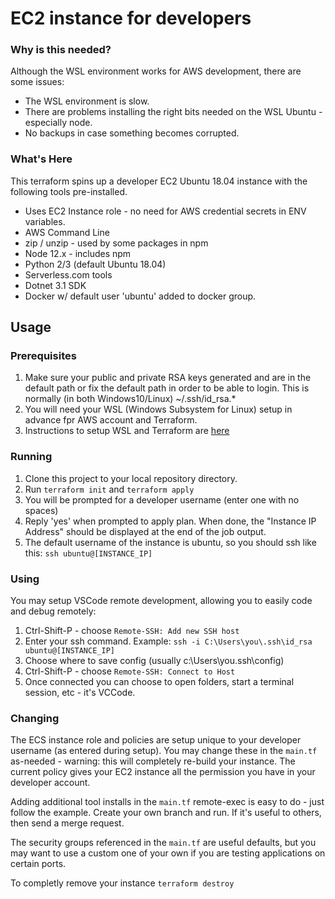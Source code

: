 # EC2 instance for developers

### Why is this needed?
Although the WSL environment works for AWS development, there are some issues:
* The WSL environment is slow.
* There are problems installing the right bits needed on the WSL Ubuntu - especially node.
* No backups in case something becomes corrupted.

### What's Here
This terraform spins up a developer EC2 Ubuntu 18.04 instance with the following tools pre-installed.
* Uses EC2 Instance role - no need for AWS credential secrets in ENV variables.
* AWS Command Line
* zip / unzip - used by some packages in npm
* Node 12.x - includes npm
* Python 2/3 (default Ubuntu 18.04)
* Serverless.com tools
* Dotnet 3.1 SDK
* Docker w/ default user 'ubuntu' added to docker group.

## Usage

### Prerequisites
1. Make sure your public and private RSA keys generated and are in the default path or fix the default path in order to be able to login. This is normally (in both Windows10/Linux) ~/.ssh/id_rsa.*
2. You will need your WSL (Windows Subsystem for Linux) setup in advance fpr AWS account and Terraform.
3. Instructions to setup WSL and Terraform are [here](https://parametric.atlassian.net/wiki/spaces/CN/pages/882507986/Using+Terraform)

### Running
1. Clone this project to your local repository directory.
2. Run `terraform init` and `terraform apply`
3. You will be prompted for a developer username (enter one with no spaces)
4. Reply 'yes' when prompted to apply plan. When done, the "Instance IP Address" should be displayed at the end of the job output.
5. The default username of the instance is ubuntu, so you should ssh like this:
```ssh ubuntu@[INSTANCE_IP] ```

### Using
You may setup VSCode remote development, allowing you to easily code and debug remotely:
1. Ctrl-Shift-P - choose `Remote-SSH: Add new SSH host`
2. Enter your ssh command. Example: `ssh -i C:\Users\you\.ssh\id_rsa ubuntu@[INSTANCE_IP]`
3. Choose where to save config (usually c:\Users\you\.ssh\config)
4. Ctrl-Shift-P - choose `Remote-SSH: Connect to Host`
5. Once connected you can choose to open folders, start a terminal session, etc - it's VCCode.

### Changing
The ECS instance role and policies are setup unique to your developer username (as entered during setup). You may change these in the `main.tf` as-needed - warning: this will completely re-build your instance. The current policy gives your EC2 instance all the permission you have in your developer account.

Adding additional tool installs in the `main.tf` remote-exec is easy to do - just follow the example. Create your own branch and run. If it's useful to others, then send a merge request.

The security groups referenced in the `main.tf` are useful defaults, but you may want to use a custom one of your own if you are testing applications on certain ports.

To completly remove your instance `terraform destroy`



